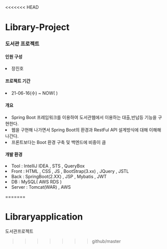 <<<<<<< HEAD
# Library-Project
<h3>도서관 프로젝트</h3>
<h4>인원 구성</h4>
<li>장진호 </li>
<h4>프로젝트 기간</h4>
<li>21-06-16(수)  ~  NOW( )</li>
<h4>개요</h4>
<li>Spring Boot 프레임워크를 이용하여 도서관웹에서 이용하는 대출,반납등 기능을 구현한다.</li>
<li>웹을 구현해 나가면서 Spring Boot의 환경과 RestFul API 설계방식에 대해 이해해 나간다.</li>
<li>프론트보다는 Boot 환경 구축 및 백엔드에 비중이 큼</li>
<h4>개발 환경</h4>
<li>Tool : IntelliJ IDEA , STS , QueryBox</li>
<li>Front : HTML , CSS , JS , BootStrap(3.xx) , JQuery , JSTL</li>
<li>Back : SpringBoot(2.XX) , JSP , Mybatis , JWT </li>
<li>DB : MySQL( AWS RDS )</li>
<li>Server : Tomcat(WAR) , AWS</li>







=======
# Libraryapplication
도서관프로젝트
>>>>>>> github/master
